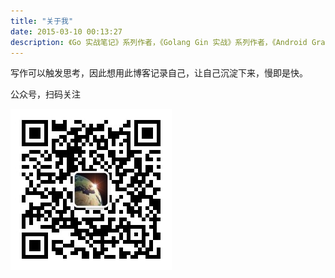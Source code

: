 ```yaml
---
title: "关于我"
date: 2015-03-10 00:13:27
description: 《Go 实战笔记》系列作者，《Golang Gin 实战》系列作者，《Android Gradle权威指南》作者，现负责技术管理
---
```


写作可以触发思考，因此想用此博客记录自己，让自己沉淀下来，慢即是快。

公众号，扫码关注

![扫码关注](qrcode_for_weixin.jpg)


